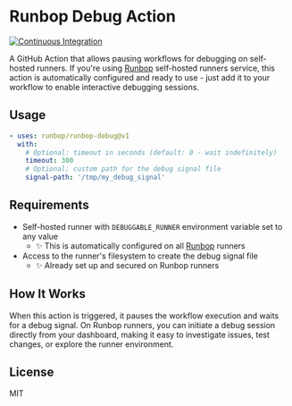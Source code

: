 # Runbop Debug Action

[![Continuous Integration](https://github.com/runbop/runbop-debug/actions/workflows/ci.yml/badge.svg)](https://github.com/runbop/runbop-debug/actions/workflows/ci.yml)

A GitHub Action that allows pausing workflows for debugging on self-hosted runners. If you're using [Runbop](https://runbop.com) self-hosted runners service, this action is automatically configured and ready to use - just add it to your workflow to enable interactive debugging sessions.

## Usage

```yaml
- uses: runbop/runbop-debug@v1
  with:
    # Optional: timeout in seconds (default: 0 - wait indefinitely)
    timeout: 300
    # Optional: custom path for the debug signal file
    signal-path: '/tmp/my_debug_signal'
```

## Requirements

- Self-hosted runner with `DEBUGGABLE_RUNNER` environment variable set to any value
  - ✨ This is automatically configured on all [Runbop](https://runbop.com) runners
- Access to the runner's filesystem to create the debug signal file
  - ✨ Already set up and secured on Runbop runners

## How It Works

When this action is triggered, it pauses the workflow execution and waits for a debug signal. On Runbop runners, you can initiate a debug session directly from your dashboard, making it easy to investigate issues, test changes, or explore the runner environment.

## License

MIT
